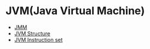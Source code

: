 # JVM(Java Virtual Machine)
+ [JMM]()
+ [JVM Structure](https://github.com/Tanglong9344/jl/blob/master/JVM/structure.md)
+ [JVM Instruction set](https://github.com/Tanglong9344/jl/blob/master/JVM/InstructionSet.md)
